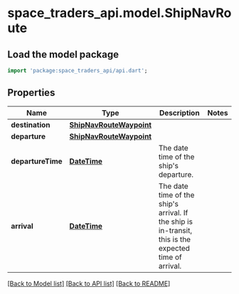 # space_traders_api.model.ShipNavRoute

## Load the model package
```dart
import 'package:space_traders_api/api.dart';
```

## Properties
Name | Type | Description | Notes
------------ | ------------- | ------------- | -------------
**destination** | [**ShipNavRouteWaypoint**](ShipNavRouteWaypoint.md) |  | 
**departure** | [**ShipNavRouteWaypoint**](ShipNavRouteWaypoint.md) |  | 
**departureTime** | [**DateTime**](DateTime.md) | The date time of the ship's departure. | 
**arrival** | [**DateTime**](DateTime.md) | The date time of the ship's arrival. If the ship is in-transit, this is the expected time of arrival. | 

[[Back to Model list]](../README.md#documentation-for-models) [[Back to API list]](../README.md#documentation-for-api-endpoints) [[Back to README]](../README.md)


